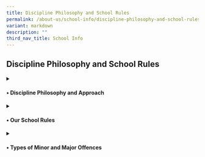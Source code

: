```yaml
---
title: Discipline Philosophy and School Rules
permalink: /about-us/school-info/discipline-philosophy-and-school-rules/
variant: markdown
description: ""
third_nav_title: School Info
---
```

<h2>Discipline Philosophy and School Rules</h2>
<details class="isomer-details">
	<summary><h4><nobr>• Discipline Philosophy and Approach</nobr></h4>
</summary><h5>Framework:</h5>
<img style="width: 30%" height="auto" width="30%" alt="School Uniform" src="/images/Discipline/Discipline_Framework.jpg"><br>
At the core of the framework, the balance symbolises equilibrium and fairness, suggesting the careful weighing of disciplinary actions with empathy and consideration for individual circumstances. This communicates the idea of maintaining discipline while also showing care and empathy towards those involved. It reinforces the concept of discipline not merely as enforcement but as a supportive and nurturing process. 
<h5>Philosophy:</h5></details>
<details class="isomer-details">
<summary><h4>• Our School Rules</h4>
</summary>
</details>
<details class="isomer-details">
<summary><h4>• Types of Minor and Major Offences</h4>
</summary>
</details>